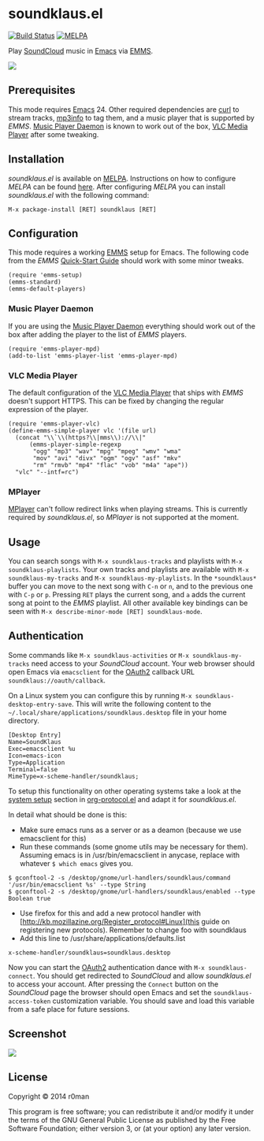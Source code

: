 # soundklaus.el 
  [![Build Status](https://travis-ci.org/r0man/soundklaus.el.png)](https://travis-ci.org/r0man/soundklaus.el)
  [![MELPA](https://melpa.org/packages/soundklaus-badge.svg)](https://melpa.org/#/soundklaus)
  
Play [SoundCloud](https://soundcloud.com) music in [Emacs](http://www.gnu.org/software/emacs/) via [EMMS](http://www.gnu.org/software/emms).

![](http://imgs.xkcd.com/comics/techno.png)

## Prerequisites

This mode requires [Emacs](http://www.gnu.org/software/emacs/) 24. Other required dependencies are [curl](http://curl.haxx.se) to stream tracks, [mp3info](http://ibiblio.org/mp3info) to tag them, and a music player that is supported by *EMMS*. [Music Player Daemon](http://www.musicpd.org) is known to work out of the box, [VLC Media Player](http://www.videolan.org) after some tweaking.

## Installation

*soundklaus.el* is available on [MELPA](http://melpa.milkbox.net). Instructions on how to configure *MELPA* can be found [here](http://melpa.milkbox.net/#/getting-started). After configuring *MELPA* you can install *soundklaus.el* with the following command:

`M-x package-install [RET] soundklaus [RET]`

## Configuration

This mode requires a working [EMMS](http://www.gnu.org/software/emms) setup for Emacs. The following code from the *EMMS* [Quick-Start Guide](http://www.gnu.org/software/emms/quickstart.html) should work with some minor tweaks.

``` emacs-lisp
(require 'emms-setup)
(emms-standard)
(emms-default-players)
```

### Music Player Daemon

If you are using the [Music Player Daemon](http://www.musicpd.org) everything should work out of the box after adding the player to the list of *EMMS* players.

``` emacs-lisp
(require 'emms-player-mpd)
(add-to-list 'emms-player-list 'emms-player-mpd)
```

### VLC Media Player

The default configuration of the [VLC Media Player](http://www.videolan.org) that ships with *EMMS* doesn't support HTTPS. This can be fixed by changing the regular expression of the player.

``` emacs-lisp
(require 'emms-player-vlc)
(define-emms-simple-player vlc '(file url)
  (concat "\\`\\(https?\\|mms\\)://\\|"
	  (emms-player-simple-regexp
	   "ogg" "mp3" "wav" "mpg" "mpeg" "wmv" "wma"
	   "mov" "avi" "divx" "ogm" "ogv" "asf" "mkv"
	   "rm" "rmvb" "mp4" "flac" "vob" "m4a" "ape"))
  "vlc" "--intf=rc")
```

### MPlayer

[MPlayer](http://www.mplayerhq.hu) can't follow redirect links when playing streams. This is currently required by *soundklaus.el*, so *MPlayer* is not supported at the moment.


## Usage

You can search songs with `M-x soundklaus-tracks` and playlists with `M-x soundklaus-playlists`. Your own tracks and playlists are available with `M-x soundklaus-my-tracks` and `M-x soundklaus-my-playlists`. In the `*soundklaus*` buffer you can move to the next song with `C-n` or `n`, and to the previous one with `C-p` or `p`. Pressing `RET` plays the current song, and `a` adds the current song at point to the *EMMS* playlist. All other available key bindings can be seen with `M-x describe-minor-mode [RET] soundklaus-mode`.

## Authentication

Some commands like `M-x soundklaus-activities` or `M-x soundklaus-my-tracks` need access to your *SoundCloud* account. Your web browser should open Emacs via `emacsclient` for the [OAuth2](http://oauth.net/2) callback URL `soundklaus://oauth/callback`. 

On a Linux system you can configure this by running `M-x soundklaus-desktop-entry-save`. This will write the following content to the `~/.local/share/applications/soundklaus.desktop` file in your home directory.


```
[Desktop Entry]
Name=SoundKlaus
Exec=emacsclient %u
Icon=emacs-icon
Type=Application
Terminal=false
MimeType=x-scheme-handler/soundklaus;
```

To setup this functionality on other operating systems take a look at the [system setup](http://orgmode.org/worg/org-contrib/org-protocol.html#sec-3) section in [org-protocol.el](http://orgmode.org/worg/org-contrib/org-protocol.html) and adapt it for *soundklaus.el*.

In detail what should be done is this:

- Make sure emacs runs as a server or as a deamon (because we use emacsclient for this)
- Run these commands (some gnome utils may be necessary for them). Assuming emacs is in /usr/bin/emacsclient in anycase, replace with whatever `$ which emacs` gives you.
```
$ gconftool-2 -s /desktop/gnome/url-handlers/soundklaus/command '/usr/bin/emacsclient %s' --type String
$ gconftool-2 -s /desktop/gnome/url-handlers/soundklaus/enabled --type Boolean true
```
- Use firefox for this and add a new protocol handler with [http://kb.mozillazine.org/Register_protocol#Linux](this guide on registering new protocols). Remember to change foo with soundklaus
- Add this line to /usr/share/applications/defaults.list
```
x-scheme-handler/soundklaus=soundklaus.desktop
```

Now you can start the [OAuth2](http://oauth.net/2) authentication dance with `M-x soundklaus-connect`. You should get redirected to *SoundCloud* and allow *soundklaus.el* to access your account. After pressing the `Connect` button on the *SoundCloud* page the browser should open Emacs and set the `soundklaus-access-token` customization variable. You should save and load this variable from a safe place for future sessions.

## Screenshot

![](https://raw.githubusercontent.com/r0man/soundklaus.el/master/screenshot.jpg)

## License

Copyright © 2014 r0man

This program is free software; you can redistribute it and/or modify
it under the terms of the GNU General Public License as published by
the Free Software Foundation; either version 3, or (at your option)
any later version.
